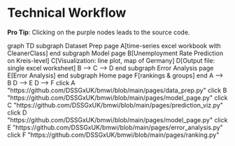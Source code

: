 # Technical Workflow

<!-- load mermaid -->
<script src="https://cdn.jsdelivr.net/npm/mermaid/dist/mermaid.min.js"></script>
<script>
mermaid.initialize({startOnLoad:true});
mermaidAPI.initialize({
    securityLevel: 'loose'
});
</script>

**Pro Tip**: Clicking on the purple nodes leads to the source code.

<!-- **Pro Tip**: Clicking on the purple nodes leads to the tool page. -->

<div class="mermaid">
graph TD
    subgraph Dataset Prep page
    A[time-series excel workbook with CleanerClass]
    end
    subgraph Model page
    B[Unemployment Rate Prediction on Kreis-level]
    C[Visualization: line plot, map of Germany]
    D[Output file: single excel worksheet]
    B --> C --> D
    end
    subgraph Error Analysis page
    E[Error Analysis]
    end
    subgraph Home page
    F[rankings & groups]
    end
    A --> B
    D --> E
    D --> F
    click A "https://github.com/DSSGxUK/bmwi/blob/main/pages/data_prep.py"
    click B "https://github.com/DSSGxUK/bmwi/blob/main/pages/model_page.py"
    click C "https://github.com/DSSGxUK/bmwi/blob/main/pages/prediction_viz.py"
    click D "https://github.com/DSSGxUK/bmwi/blob/main/pages/model_page.py"
    click E "https://github.com/DSSGxUK/bmwi/blob/main/pages/error_analysis.py"
    click F "https://github.com/DSSGxUK/bmwi/blob/main/pages/ranking.py"
</div>